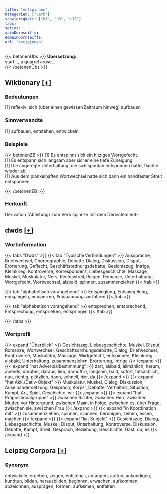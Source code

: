 ```yaml
---
title: "entspinnen"
kategorien: ["Verb"]
schwierigkeit: ["k1", "h3", "r19"]
tags:
series:
mainDornseiffs:
domainDornseiffs:
url: "entspinnen"
---
```


{{< betonenÜbs >}}
**Übersetzung:**  
start..., a quarrel arose...  
{{< /betonenÜbs >}}

## Wiktionary [[+](https://de.wiktionary.org/wiki/entspinnen)]

### Bedeutungen
[1] reflexiv: sich (über einen gewissen Zeitraum hinweg) aufbauen  

### Sinnverwandte
[1] aufbauen, entstehen, entwickeln  

### Beispiele
{{< betonenZB >}}
[1] Es entspinnt sich ein hitziges Wortgefecht.  
[1] Es entspann sich langsam aber sicher eine tiefe Zuneigung.  
[1] Die angeregte Unterhaltung, die sich spontan entsponnen hatte, flachte wieder ab.  
[1] Aus dem plänkelhaften Wortwechsel hatte sich dann ein handfester Streit entsponnen.  

{{< /betonenZB >}}
### Herkunft
Derivation (Ableitung) zum Verb spinnen mit dem Derivatem ent-  



## dwds [[+](https://www.dwds.de/wb/entspinnen)]

### Wortinformation
{{< tabs "Dwds" >}}
{{< tab "Typische Verbindungen" >}}
Aussprache, Briefwechsel, Choreographie, Debatte, Dialog, Diskussion, Disput, Erörterung, Geflecht, Geschäftsordnungsdebatte, Gesichtszug, Intrige, Kleinkrieg, Kontroverse, Korrespondenz, Liebesgeschichte, Massage, Muskel, Muskulatur, Nerv, Rechtsstreit, Reigen, Romanze, Unterhaltung, Wortgefecht, Wortwechsel, alsbald, spinnen, zusammenziehen
{{< /tab >}}

{{< tab "alphabetisch vorangehend" >}}
Entspieglung, Entspiegelung, entspiegeln, entsperren, Entspannungsverfahren
{{< /tab >}}

{{< tab "alphabetisch vorangehend" >}}
entsprechen, entsprechend, Entsprechung, entsprießen, entspringen
{{< /tab >}}

{{< /tabs >}}

### Wortprofil
{{< expand "Überblick" >}} Gesichtszug, Liebesgeschichte, Muskel, Disput, Romanze, Wortwechsel, Geschäftsordnungsdebatte, Dialog, Briefwechsel, Kontroverse, Muskulatur, Massage, Wortgefecht, entspinnen, Kleinkrieg, alsbald, Unterhaltung, zusammenziehen, Erörterung, Intrige {{< /expand >}}
{{< expand "hat Adverbialbestimmung" >}} zart, alsbald, allmählich, herum, abends, darüber, daraus, lieb, daraufhin, langsam, bald, sofort, tatsächlich, nun, richtig, plötzlich, dann, schnell, hier, da {{< /expand >}}
{{< expand "hat Akk./Dativ-Objekt" >}} Muskulatur, Muskel, Dialog, Diskussion, Auseinandersetzung, Gespräch, Körper, Debatte, Verhältnis, Situation, Kampf, Art, Spiel, Geschichte, wir {{< /expand >}}
{{< expand "hat Präpositionalgruppe" >}} zwischen Richter, zwischen Herr, zwischen Mutter, vor Hintergrund, zwischen Mann, in Folge, zwischen es, über Frage, zwischen sie, zwischen Frau {{< /expand >}}
{{< expand "in Koordination mit" >}} zusammenziehen, spinnen, spannen, beruhigen, zeihen, essen, machen {{< /expand >}}
{{< expand "hat Subjekt" >}} Gesichtszug, Dialog, Liebesgeschichte, Muskel, Disput, Unterhaltung, Kontroverse, Diskussion, Debatte, Kampf, Streit, Gespräch, Beziehung, Geschichte, Gast, du, es {{< /expand >}}

## Leipzig Corpora [[+](https://corpora.uni-leipzig.de/en/res?word=entspinnen&corpusId=deu_newscrawl-public_2018)]


### Synonym
entwickeln, ergeben, zeigen, entstehen, anfangen, auftun, ankündigen, kundtun, bilden, herausbilden, beginnen, erwachen, aufkommen, abzeichnen, ausprägen, formen, aufkeimen, entfalten

